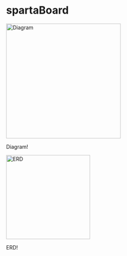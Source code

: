 # spartaBoard

<img width="310" alt="Diagram" src="https://github.com/yeongdo99/spartaBoard/assets/146189745/61a217e5-b6c9-4d04-8b1e-763723e3dbcc">

Diagram!



<img width="227" alt="ERD" src="https://github.com/yeongdo99/spartaBoard/assets/146189745/f12e646f-19d8-4776-8eaa-bf0fee01482e">

ERD!
